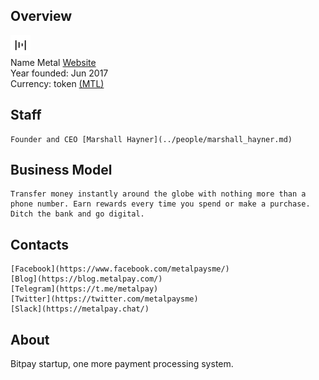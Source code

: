 ## Overview
   ![ logo](../projects/logo/metal.png)  
    Name  Metal 
    [Website](https://www.metalpay.com/)  
    Year founded: Jun 2017  
    Currency: token [(MTL)](https://coinmarketcap.com/assets/metal/)  
## Staff 
    Founder and CEO [Marshall Hayner](../people/marshall_hayner.md)  
## Business Model 
    Transfer money instantly around the globe with nothing more than a phone number. Earn rewards every time you spend or make a purchase. Ditch the bank and go digital.  
## Contacts
    [Facebook](https://www.facebook.com/metalpaysme/)  
    [Blog](https://blog.metalpay.com/) 
	[Telegram](https://t.me/metalpay)  
    [Twitter](https://twitter.com/metalpaysme)	
    [Slack](https://metalpay.chat/)  
## About   
Bitpay startup, one more payment processing system.

